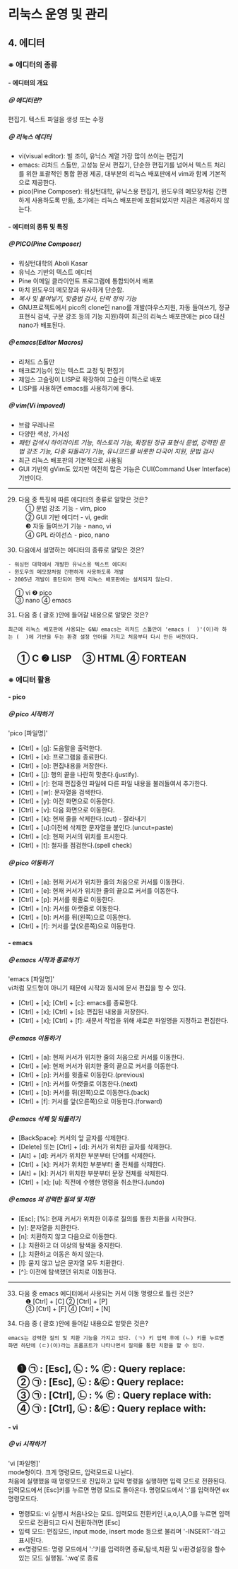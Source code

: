 # 리눅스 운영 및 관리
## 4. 에디터
###  ※ 에디터의 종류
#### - 에디터의 개요

##### ＠ 에디터란?
편집기. 텍스트 파일을 생성 또는 수정

##### ＠ 리눅스 에디터
- vi(visual editor): 빌 조이, 유닉스 계열 가장 많이 쓰이는 편집기
- emacs: 리처드 스톨만, 고성능 문서 편집기, 단순한 편집기를 넘어서 텍스트 처리를 위한 포괄적인 통합 환경 제공, 대부분의 리눅스 배포판에서 vim과 함께 기본적으로 제공한다.
- pico(Pine Composer): 워싱턴대학, 유닉스용 편집기, 윈도우의 메모장처럼 간편하게 사용하도록 만듦, 초기에는 리눅스 배포판에 포함되었지만 지금은 제공하지 않는다.

#### - 에디터의 종류 및 특징
##### ＠ PICO(Pine Composer)
- 워싱턴대학의 Aboli Kasar
- 유닉스 기반의 텍스트 에디터
- Pine 이메일 클라이언트 프로그램에 통합되어서 배포
- 마치 윈도우의 메모장과 유사하게 단순함.
- *복사 및 붙여넣기, 맞춤법 검사, 단락 정의 기능*
- GNU프로젝트에서 pico의 clone인 nano를 개발(마우스지원, 자동 들여쓰기, 정규 표현식 검색, 구문 강조 등의 기능 지원)하여 최근의 리눅스 배포판에는 pico 대신 nano가 배포된다.

##### ＠ emacs(Editor Macros)
- 리처드 스톨만
- 매크로기능이 있는 텍스트 교정 및 편집기
- 제임스 고슬링이 LISP로 확장하여 고슬린 이맥스로 배포
- LISP를 사용하면 emacs를 사용하기에 좋다.

##### ＠ vim(Vi impoved)
- 브람 무레나르
- 다양한 색상, 가시성
- *패턴 검색시 하이라이트 기능, 히스토리 기능, 확장된 정규 표현식 문법, 강력한 문법 강조 기능, 다중 되돌리기 기능, 유니코드를 비롯한 다국어 지원, 문법 검사*
- 최근 리눅스 배포판의 기본적으로 사용됨
- GUI 기반의 gVim도 있지만 여전히 많은 기능은 CUI(Command User Interface)기반이다.
---
29. 다음 중 특징에 따른 에디터의 종류로 알맞은 것은?  
    ① 문법 강조 기능 - vim, pico  
    ② GUI 기반 에디터 - vi, gedit  
    ❸ 자동 들여쓰기 기능 - nano, vi  
    ④ GPL 라이선스 - pico, nano  

30. 다음에서 설명하는 에디터의 종류로 알맞은 것은?  
~~~
- 워싱턴 대학에서 개발한 유닉스용 텍스트 에디터
- 윈도우의 메모장처럼 간편하게 사용하도록 개발
- 2005년 개발이 중단되어 현재 리눅스 배포판에는 설치되지 않는다.
~~~
    ① vi			❷ pico  
    ③ nano		④ emacs  

31. 다음 중 ( 괄호 )안에 들어갈 내용으로 알맞은 것은?
~~~
최근에 리눅스 배포판에 사용되는 GNU emacs는 리처드 스톨만이 'emacs (  )'(이)라 하는 (  )에 기반을 두는 환경 설정 언어를 가지고 처음부터 다시 만든 버전이다.
~~~
    ① C			❷ LISP
    ③ HTML		④ FORTEAN
---
###  ※ 에디터 활용
#### - pico
##### ＠ pico 시작하기
'pico [파일명]'  
- [Ctrl] + [g]: 도움말을 출력한다.
- [Ctrl] + [x]: 프로그램을 종료한다.
- [Ctrl] + [o]: 편집내용을 저장한다.
- [Ctrl] + [j]: 행의 끝을 나란히 맞춘다.(justify).
- [Ctrl] + [r]: 현재 편집중인 파일에 다른 파일 내용을 불러들여서 추가한다.
- [Ctrl] + [w]: 문자열을 검색한다.
- [Ctrl] + [y]: 이전 화면으로 이동한다.
- [Ctrl] + [v]: 다음 화면으로 이동한다.
- [Ctrl] + [k]: 현재 줄을 삭제한다.(cut) - 잘라내기
- [Ctrl] + [u]:이전에 삭제한 문자열을 붙인다.(uncut=paste)
- [Ctrl] + [c]: 현재 커서의 위치를 표시한다.
- [Ctrl] + [t]: 철자를 점검한다.(spell check)

##### ＠ pico 이동하기
- [Ctrl] + [a]: 현재 커서가 위치한 줄의 처음으로 커서를 이동한다.
- [Ctrl] + [e]: 현재 커서가 위치한 줄의 끝으로 커서를 이동한다.
- [Ctrl] + [p]: 커서를 윗줄로 이동한다.
- [Ctrl] + [n]: 커서를 아랫줄로 이동한다.
- [Ctrl] + [b]: 커서를 뒤(왼쪽)으로 이동한다.
- [Ctrl] + [f]: 커서를 앞(오른쪽)으로 이동한다.

#### - emacs
##### ＠ emacs 시작과 종료하기
'emacs [파일명]'  
vi처럼 모드형이 아니기 때문에 시작과 동시에 문서 편집을 할 수 있다.  
- [Ctrl] + [x]; [Ctrl] + [c]: emacs를 종료한다.
- [Ctrl] + [x]; [Ctrl] + [s]: 편집된 내용을 저장한다.
- [Ctrl] + [x]; [Ctrl] + [f]: 새문서 작업을 위해 새로운 파일명을 지정하고 편집한다.

##### ＠ emacs 이동하기
- [Ctrl] + [a]: 현재 커서가 위치한 줄의 처음으로 커서를 이동한다.
- [Ctrl] + [e]: 현재 커서가 위치한 줄의 끝으로 커서를 이동한다.
- [Ctrl] + [p]: 커서를 윗줄로 이동한다.(previous)
- [Ctrl] + [n]: 커서를 아랫줄로 이동한다.(next)
- [Ctrl] + [b]: 커서를 뒤(왼쪽)으로 이동한다.(back)
- [Ctrl] + [f]: 커서를 앞(오른쪽)으로 이동한다.(forward)

##### ＠ emacs 삭제 및 되돌리기
- [BackSpace]: 커서의 앞 글자를 삭제한다.
- [Delete] 또는 [Ctrl] + [d]: 커서가 위치한 글자를 삭제한다.
- [Alt] + [d]: 커서가 위치한 부분부터 단어를 삭제한다.
- [Ctrl] + [k]: 커서가 위치한 부분부터 줄 전체를 삭제한다.
- [Alt] + [k]: 커서가 위치한 부분부터 문장 전체를 삭제한다.
- [Ctrl] + [x]; [u]: 직전에 수행한 명령을 취소한다.(undo)

##### ＠ emacs 의 강력한 질의 및 치환
- [Esc]; [%]: 현재 커서가 위치한 이후로 질의를 통한 치환을 시작한다.
- [y]: 문자열을 치환한다.
- [n]: 치환하지 않고 다음으로 이동한다.
- [.]: 치환하고 더 이상의 탐색을 중지한다.
- [,]: 치환하고 이동은 하지 않는다.
- [!]: 묻지 않고 남은 문자열 모두 치환한다.
- [^]: 이전에 탐색했던 위치로 이동한다.

---
33. 다음 중 emacs 에디터에서 사용되는 커서 이동 명령으로 틀린 것은?   
    ❶ [Ctrl] + [C]	② [Ctrl] + [P]  
    ③ [Ctrl] + [F]	④ [Ctrl] + [N]  

29. 다음 중 ( 괄호 )안에 들어갈 내용으로 알맞은 것은?      
~~~
emacs는 강력한 질의 및 치환 기능을 가지고 있다. (ㄱ) 키 입력 후에 (ㄴ) 키를 누르면 화면 하단에 (ㄷ)(이)라는 프롬프트가 나타나면서 질의를 통한 치환을 할 수 있다.
~~~
    ❶ ㉠ : [Esc], ㉡ : % ㉢ : Query replace:  
    ② ㉠ : [Esc], ㉡ : &㉢ : Query replace:  
    ③ ㉠ : [Ctrl], ㉡ : % ㉢ : Query replace with:  
    ④ ㉠ : [Ctrl], ㉡ : &㉢ : Query replace with:  
---
#### - vi
##### ＠ vi 시작하기
'vi [파일명]'  
mode형이다. 크게 명령모드, 입력모드로 나뉜다.  
처음에 실행했을 때 명령모드로 진입하고 입력 명령을 실행하면 입력 모드로 전환된다. 입력모드에서 [Esc]키를 누르면 명령 모드로 돌아온다. 명령모드에서 ':'를 입력하면 ex 명령모드다.
- 명령모드: vi 실행시 처음나오는 모드. 입력모드 전환키인 i,a,o,I,A,O를 누르면 입력모드로 전환되고 다시 전환하려면 [Esc]
- 입력 모드: 편집모드, input mode, insert mode 등으로 불리며 '-INSERT-'라고 표시된다.
- ex명령모드: 명령 모드에서 ':'키를 입력하면 종료,탐색,치환 및 vi환경설정을 할수 있는 모드 실행됨. ':wq'로 종료